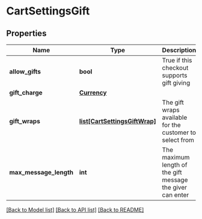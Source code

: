 # CartSettingsGift

## Properties
Name | Type | Description | Notes
------------ | ------------- | ------------- | -------------
**allow_gifts** | **bool** | True if this checkout supports gift giving | [optional] 
**gift_charge** | [**Currency**](Currency.md) |  | [optional] 
**gift_wraps** | [**list[CartSettingsGiftWrap]**](CartSettingsGiftWrap.md) | The gift wraps available for the customer to select from | [optional] 
**max_message_length** | **int** | The maximum length of the gift message the giver can enter | [optional] 

[[Back to Model list]](../README.md#documentation-for-models) [[Back to API list]](../README.md#documentation-for-api-endpoints) [[Back to README]](../README.md)


